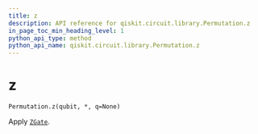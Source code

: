 ```yaml
---
title: z
description: API reference for qiskit.circuit.library.Permutation.z
in_page_toc_min_heading_level: 1
python_api_type: method
python_api_name: qiskit.circuit.library.Permutation.z
---
```


# z

<span id="qiskit.circuit.library.Permutation.z" />

`Permutation.z(qubit, *, q=None)`

Apply [`ZGate`](qiskit.circuit.library.ZGate "qiskit.circuit.library.ZGate").

